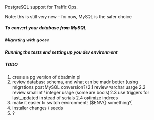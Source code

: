 PostgreSQL support for Traffic Ops.

Note: this is still very new - for now, MySQL is the safer choice!

##### To convert your database from MySQL

##### Migrating with goose

##### Running the tests and setting up you dev environment

##### TODO

1. create a pg version of dbadmin.pl
2. review database schema, and what can be made better (using migrations post MySQL conversion?)
2.1 review varchar usage
2.2 review smallint / integer usage (some are bools)
2.3 use triggers for last_updated in stead of serials
2.4 optimize indexes 
3. make it easier to switch environments ($ENV{} something?)
4. installer changes / seeds
5. ? 
